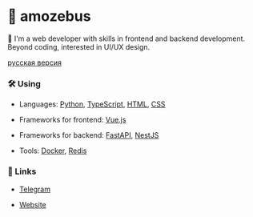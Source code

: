 # 🤍 amozebus

🔭 I'm a web developer with skills in frontend and backend development.
Beyond coding, interested in UI/UX design.

[русская версия](./README.ru.md)

### 🛠️ Using

- Languages: [Python](https://python.org), [TypeScript](https://typescriptlang.org), [HTML](https://html.spec.whatwg.org), [CSS](https://w3.org/TR/CSS/#css)

- Frameworks for frontend: [Vue.js](https://vuejs.org)

- Frameworks for backend: [FastAPI](https://fastapi.tiangolo.com), [NestJS](https://nestjs.com)

- Tools: [Docker](https://docker.com), [Redis](https://redis.io)

### 🔗 Links

- [Telegram](https://t.me/amozebus)

- [Website](https://amozebus.github.io)
